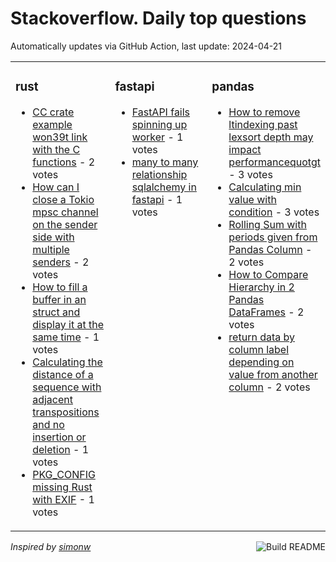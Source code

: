# Stackoverflow. Daily top questions 

Automatically updates via GitHub Action, last update: <!-- date starts -->2024-04-21<!-- date ends -->


<table><tr><td valign="top" width="33%">

### rust
<!-- rust starts -->
* [CC crate example won39t link with the C functions](https://stackoverflow.com/questions/78358627/cc-crate-example-wont-link-with-the-c-functions) - 2 votes
* [How can I close a Tokio mpsc channel on the sender side with multiple senders](https://stackoverflow.com/questions/78359643/how-can-i-close-a-tokio-mpsc-channel-on-the-sender-side-with-multiple-senders) - 2 votes
* [How to fill a buffer in an struct and display it at the same time](https://stackoverflow.com/questions/78359209/how-to-fill-a-buffer-in-an-struct-and-display-it-at-the-same-time) - 1 votes
* [Calculating the distance of a sequence with adjacent transpositions and no insertion or deletion](https://stackoverflow.com/questions/78361098/calculating-the-distance-of-a-sequence-with-adjacent-transpositions-and-no-inse) - 1 votes
* [PKG_CONFIG missing Rust with EXIF](https://stackoverflow.com/questions/78360582/pkg-config-missing-rust-with-exif) - 1 votes
<!-- rust ends -->
</td><td valign="top" width="34%">


### fastapi
<!-- fastapi starts -->
* [FastAPI fails spinning up worker](https://stackoverflow.com/questions/78359764/fastapi-fails-spinning-up-worker) - 1 votes
* [many to many relationship sqlalchemy in fastapi](https://stackoverflow.com/questions/78357861/many-to-many-relationship-sqlalchemy-in-fastapi) - 1 votes
<!-- fastapi ends -->
</td><td valign="top" width="34%">


### pandas
<!-- pandas starts -->
* [How to remove ltindexing past lexsort depth may impact performancequotgt](https://stackoverflow.com/questions/78358268/how-to-remove-indexing-past-lexsort-depth-may-impact-performance) - 3 votes
* [Calculating min value with condition](https://stackoverflow.com/questions/78359009/calculating-min-value-with-condition) - 3 votes
* [Rolling Sum with periods given from Pandas Column](https://stackoverflow.com/questions/78360123/rolling-sum-with-periods-given-from-pandas-column) - 2 votes
* [How to Compare Hierarchy in 2 Pandas DataFrames](https://stackoverflow.com/questions/78358646/how-to-compare-hierarchy-in-2-pandas-dataframes) - 2 votes
* [return data by column label depending on value from another column](https://stackoverflow.com/questions/78360458/return-data-by-column-label-depending-on-value-from-another-column) - 2 votes
<!-- pandas ends -->
</td></tr></table>

<a href="https://github.com/hp0404/hp0404/actions"><img src="https://github.com/hp0404/hp0404/workflows/Build%20README/badge.svg" align="right" alt="Build README"></a> <p>*Inspired by  [simonw](https://github.com/simonw/simonw)*</p>
